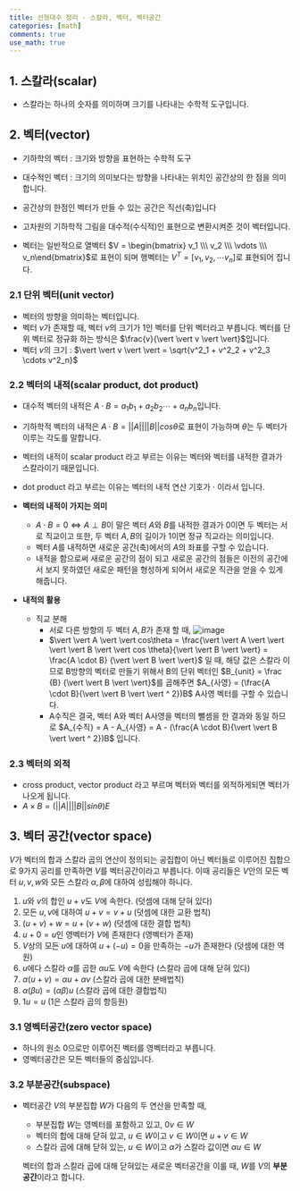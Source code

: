 ```yaml
---
title: 선형대수 정리 - 스칼라, 벡터, 벡터공간
categories: [math]
comments: true
use_math: true
---
```




## 1. 스칼라(scalar)

- 스칼라는 하나의 숫자를 의미하며 크기를 나타내는 수학적 도구입니다.



## 2. 벡터(vector)

- 기하학의 벡터 : 크기와 방향을 표현하는 수학적 도구
- 대수적인 벡터 : 크기의 의미보다는 방향을 나타내는 위치인 공간상의 한 점을 의미합니다.
- 공간상의 한점인 벡터가 만들 수 있는 공간은 직선(축)입니다
- 고차원의 기하학적 그림을 대수적(수식적)인 표현으로 변환시켜준 것이 벡터입니다. 

- 벡터는 일반적으로 열벡터 $V = \begin{bmatrix} v_1 \\\ v_2 \\\  \vdots \\\ v_n\end{bmatrix}$​​​​​로 표현이 되며 행벡터는  $V^T = [v_1, v_2, \cdots v_n]$​​​​​​​로 표현되어 집니다.



### 2.1 단위 벡터(unit vector)

- 벡터의 방향을 의미하는 벡터입니다.
- 벡터 $v$가 존재할 때, 벡터 $v$의 크기가 1인 벡터를 단위 벡터라고 부릅니다. 벡터를 단위 벡터로 정규화 하는 방식은 $\frac{v}{\vert \vert v \vert \vert}$입니다.
- 벡터 $v$​의 크기 : $\vert \vert v \vert \vert = \sqrt{v^2_1 + v^2_2 + v^2_3 \cdots v^2_n}$​​​



### 2.2 벡터의 내적(scalar product, dot product)

- 대수적 벡터의 내적은 $A \cdot B = a_1b_1 + a_2b_2 \cdots + a_nb_n$​​ 입니다.
- 기하학적 벡터의 내적은 $A \cdot B = \vert \vert A \vert \vert \vert \vert B \vert \vert cos\theta$​​ 로 표현이 가능하며 $\theta$​는 두 벡터가 이루는 각도를 말합니다.
- 벡터의 내적이 scalar product 라고 부르는 이유는 벡터와 벡터를 내적한 결과가 스칼라이기 때문입니다.
- dot product 라고 부르는 이유는 벡터의 내적 연산 기호가 $\cdot$ 이라서 입니다.
- **벡터의 내적이 가지는 의미**
  - $A \cdot B =0  \Leftrightarrow A \perp B$​ 이 말은 벡터 $A$​와 $B$를 내적한 결과가 $0$이면 두 벡터는 서로 직교이고 또한, 두 벡터 $A, B$의 길이가 1이면 정규 직교라는 의미입니다.
  - 벡터 $A$를 내적하면 새로운 공간(축)에서의 $A$​의 좌표를 구할 수 있습니다.
  - 내적을 함으로써 새로운 공간의 점이 되고 새로운 공간의 점들은 이전의 공간에서 보지 못하였던 새로운 패턴을 형성하게 되어서 새로운 직관을 얻을 수 있게 해줍니다.

- **내적의 활용**
  - 직교 분해
    - 서로 다른 방향의 두 벡터 $A, B$가 존재 할 때, ![image](https://user-images.githubusercontent.com/51338268/144707442-f3dae9b8-5b5c-4cc5-86a5-c8c5fd2d06d9.png)
    - $\vert \vert A \vert \vert cos\theta = \frac{\vert \vert A \vert \vert \vert \vert B \vert \vert cos \theta}{\vert \vert B \vert \vert} = \frac{A \cdot B} {\vert \vert B \vert \vert}$​​​​​ 일 때, 해당 값은 스칼라 이므로 B방향의 벡터로 만들기 위해서 B의 단위 벡터인 $B_{unit} = \frac {B} {\vert \vert B \vert \vert}$​​​를 곱해주면 $A_{사영} = (\frac{A \cdot B}{\vert \vert B \vert \vert ^ 2})B$​​   A사영 벡터를 구할 수 있습니다.
    - A수직은 결국, 벡터 A와 벡터 A사영을 벡터의 뺄셈을 한 결과와 동일 하므로 $A_{수직} = A - A_{사영} = A - (\frac{A \cdot B}{\vert \vert B \vert \vert ^ 2})B$ 입니다.



### 2.3 벡터의 외적

- cross product, vector product 라고 부르며 벡터와 벡터를 외적하게되면 벡터가 나오게 됩니다.
- $A \times B = (\vert \vert A \vert \vert  \vert \vert B \vert \vert sin \theta)E$



## 3. 벡터 공간(vector space)

$V$가 벡터의 합과 스칼라 곱의 연산이 정의되는 공집합이 아닌 벡터들로 이루어진 집합으로 9가지 공리를 만족하면 $V$를 벡터공간이라고 부릅니다. 이때 공리들은 $V$안의 모든 벡터 $u, v, w$와 모든 스칼라 $\alpha, \beta$에 대하여 성립해야 하니다.

1. $u$​와 $v$​의 합인 $u + v$​도 $V$​에 속한다. 	                         (덧셈에 대해 닫혀 있다)
2. 모든 $u, v$에 대하여 $u + v = v + u$  	                        (덧셈에 대한 교환 법칙)
3. $(u + v) + w = u + (v + w)$ 	                                  (덧셈에 대한 결합 법칙)
4. $u + 0 = u$인 영벡터가 $V$에 존재한다                          (영벡터가 존재)
5. $V$상의 모든 $u$에 대하여 $u + (-u) = 0$을 만족하는 $-u$가 존재한다 (덧셈에 대한 역원)
6. $u$에다 스칼라 $\alpha$를 곱한 $\alpha u$도 $V$에 속한다                  (스칼라 곱에 대해 닫혀 있다)
7. $\alpha (u + v) = \alpha u + \alpha v$                                                  (스칼라 곱에 대한 분배법칙)
8. $\alpha(\beta u ) = (\alpha \beta) u$                                                           (스칼라 곱에 대한 결합법칙)
9. $1u = u$                                                                          (1은 스칼라 곱의 항등원)



### 3.1 영벡터공간(zero vector space)

- 하나의 원소 0으로만 이루어진 벡터를 영벡터라고 부릅니다.
- 영벡터공간은 모든 벡터들의 중심입니다.



### 3.2 부분공간(subspace)

- 벡터공간 $V$의 부분집합 $W$​가 다음의 두 연산을 만족할 때,

  - 부분집합 $W$는 영벡터를 포함하고 있고, $0v \in W$
  - 벡터의 합에 대해 닫혀 있고, $u \in W$이고 $v \in W$이면 $u + v \in W$ 
  - 스칼라 곱에 대해 닫혀 있는, $u \in W$이고 $\alpha$가 스칼라 값이면 $\alpha u \in W$
  
  벡터의 합과 스칼라 곱에 대해 닫혀있는 새로운 벡터공간을 이룰 때, $W$를 $V$의 **부분공간**이라고 합니다.

